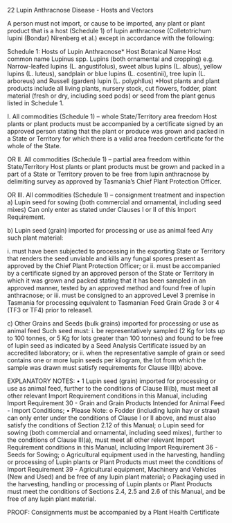 22
Lupin Anthracnose Disease - Hosts and Vectors

A person must not import, or cause to be imported, any plant or plant product that is a
host (Schedule 1) of lupin anthracnose (Colletotrichum lupini (Bondar) Nirenberg et al.)
except in accordance with the following:

Schedule 1: Hosts of Lupin Anthracnose*
Host Botanical Name
Host common name
Lupinus spp.
Lupins (both ornamental and cropping)
e.g. Narrow-leafed lupins (L. angustifolus), sweet albus lupins
(L. albus), yellow lupins (L. luteus), sandplain or blue lupins
(L. cosentinii), tree lupin (L. arboreus) and Russell (garden) lupin
(L. polyphllus)
*Host plants and plant products include all living plants, nursery stock, cut flowers,
fodder, plant material (fresh or dry, including seed pods) or seed from the plant genus
listed in Schedule 1.

I.
All commodities (Schedule 1) – whole State/Territory area freedom
Host plants or plant products must be accompanied by a certificate signed by an
approved person stating that the plant or produce was grown and packed in a State
or Territory for which there is a valid area freedom certificate for the whole of the
State.

OR
II.
All commodities (Schedule 1) – partial area freedom within State/Territory
Host plants or plant products must be grown and packed in a part of a State or
Territory proven to be free from lupin anthracnose by delimiting survey as
approved by Tasmania’s Chief Plant Protection Officer.

OR
III. All commodities (Schedule 1) – consignment treatment and inspection
a)
Lupin seed for sowing (both commercial and ornamental, including
seed mixes)
Can only enter as stated under Clauses I or II of this Import Requirement.

b)
Lupin seed (grain) imported for processing or use as animal feed
Any such plant material:

i.
must have been subjected to processing in the exporting State or
Territory that renders the seed unviable and kills any fungal spores
present as approved by the Chief Plant Protection Officer; or
ii.
must be accompanied by a certificate signed by an approved person of
the State or Territory in which it was grown and packed stating that it
has been sampled in an approved manner, tested by an approved
method and found free of lupin anthracnose; or
iii.
must be consigned to an approved Level 3 premise in Tasmania for
processing equivalent to Tasmanian Feed Grain Grade 3 or 4 (TF3 or
TF4) prior to release1.

c)
Other Grains and Seeds (bulk grains) imported for processing or use
as animal feed
Such seed must:
i.
be representatively sampled (2 Kg for lots up to 100 tonnes, or 5 Kg for
lots greater than 100 tonnes) and found to be free of lupin seed as
indicated by a Seed Analysis Certificate issued by an accredited
laboratory; or
ii.
when the representative sample of grain or seed contains one or more
lupin seeds per kilogram, the lot from which the sample was drawn must
satisfy requirements for Clause III(b) above.

EXPLANATORY NOTES:
•
1 Lupin seed (grain) imported for processing or use as animal feed, further to the
conditions of Clause III(b), must meet all other relevant Import Requirement
conditions in this Manual, including Import Requirement 30 - Grain and Grain
Products Intended for Animal Feed - Import Conditions;
•
Please Note:
o
Fodder (including lupin hay or straw) can only enter under the conditions of
Clause I or II above, and must also satisfy the conditions of Section 2.12 of
this Manual;
o
Lupin seed for sowing (both commercial and ornamental, including seed
mixes), further to the conditions of Clause III(a), must meet all other relevant
Import Requirement conditions in this Manual, including Import Requirement
36 - Seeds for Sowing;
o
Agricultural equipment used in the harvesting, handling or processing of Lupin
plants or Plant Products must meet the conditions of Import Requirement 39 -
Agricultural equipment, Machinery and Vehicles (New and Used) and be free
of any lupin plant material;
o
Packaging used in the harvesting, handling or processing of Lupin plants or
Plant Products must meet the conditions of Sections 2.4, 2.5 and 2.6 of this
Manual, and be free of any lupin plant material.

PROOF:
Consignments must be accompanied by a Plant Health Certificate
